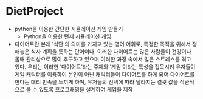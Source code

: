 # DietProject
- python을 이용한 간단한 시뮬레이션 게임 만들기
  - Python을 이용한 턴제 시뮬레이션 게임
- 다이어트란 본래 ’식단‘의 의미를 가지고 있는 영어 어휘로, 특정한 목적을 위해서 정해놓은 식사 계획을 뜻하는 단어이다. 이러한 다이어트는 많은 사람들이 건강이나 몸매 관리상으로 많이 추구하고 있으며 이러한 과정 속에서 많은 스트레스를 겪고 있다. 우리는 이러한 ’다이어트‘라는 주제와 ’게임‘이라는 특성을 접목시켜 유저들이 게임 캐릭터를 이용하여 본인이 아닌 캐릭터들이 다이어트를 하게 되어 다이어트를 한다는 대리 만족을 느끼게 하며, 유저들의 선택에 따라 달라지는 결괏 값을 직관적으로 볼 수 있도록 프로그래밍을 설계하여 게임을 제작
